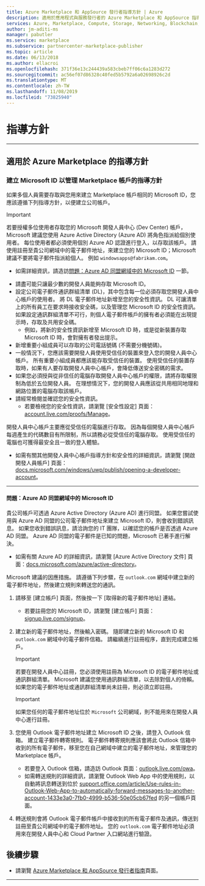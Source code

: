 ```yaml
---
title: Azure Marketplace 和 AppSource 發行者指導方針 | Azure
description: 適用於應用程式與服務發行者的 Azure Marketplace 和 AppSource 指導方針
services: Azure, Marketplace, Compute, Storage, Networking, Blockchain, Security
author: jm-aditi-ms
manager: pabutler
ms.service: marketplace
ms.subservice: partnercenter-marketplace-publisher
ms.topic: article
ms.date: 06/13/2018
ms.author: ellacroi
ms.openlocfilehash: 371f36e13c244439a583cbeb7ff06c6a1283d272
ms.sourcegitcommit: ac56ef07d86328c40fed5b5792a6a02698926c2d
ms.translationtype: MT
ms.contentlocale: zh-TW
ms.lasthandoff: 11/08/2019
ms.locfileid: "73825940"
---
```

# <a name="guidelines"></a>指導方針  

<!--
## Guidelines for AppSource  
-->
---

## <a name="guidelines-for-azure-marketplace"></a>適用於 Azure Marketplace 的指導方針  

### <a name="guidelines-for-creating-a-microsoft-id-to-manage-a-marketplace-account"></a>建立 Microsoft ID 以管理 Marketplace 帳戶的指導方針  
如果多個人員需要存取與您用來建立 Marketplace 帳戶相同的 Microsoft ID，您應該遵循下列指導方針，以便建立公司帳戶。 

>[!IMPORTANT]
>若要授權多位使用者存取您的 Microsoft 開發人員中心 (Dev Center) 帳戶，Microsoft 建議您使用 Azure Active Directory (Azure AD) 將角色指派給個別使用者。 每位使用者都必須使用個別 Azure AD 認證進行登入，以存取該帳戶。 請使用註冊至貴公司網域中的電子郵件地址，來建立您的 Microsoft ID；Microsoft 建議不要將電子郵件指派給個人。 例如 `windowsapps@fabrikam.com`。  
>*   如需詳細資訊，請造訪[問題：Azure AD 同盟網域中的 Microsoft ID](#issue-microsoft-id-in-an-azure-ad-federated-domain) 一節。  

*   請盡可能只讓最少數的開發人員能夠存取 Microsoft ID。 
*   設定公司電子郵件通訊群組清單 (DL)，其中包含每一位必須存取您開發人員中心帳戶的使用者。 將 DL 電子郵件地址新增至您的安全性資訊。 DL 可讓清單上的所有員工在要求時接收安全碼，以及管理您 Microsoft ID 的安全性資訊。 如果設定通訊群組清單不可行，則個人電子郵件帳戶的擁有者必須能在出現提示時，存取及共用安全碼。  
    *   例如，將新的安全性資訊新增至 Microsoft ID 時，或是從新裝置存取 Microsoft ID 時，會對擁有者發出提示。  
*   新增重要小組成員可以存取的公司電話號碼 (不需要分機號碼)。  
*   一般情況下，您應該需要開發人員使用受信任的裝置來登入您的開發人員中心帳戶。 所有重要小組成員都應該能存取受信任的裝置。 使用受信任的裝置存取時，如果有人要存取開發人員中心帳戶，會降低傳送安全密碼的需求。  
*   如果您必須授與從非信任的電腦存取開發人員中心帳戶的權限，請將存取權限制為低於五位開發人員。 在理想情況下，您的開發人員應該從共用相同地理和網路位置的電腦存取該帳戶。  
*   請經常檢閱並確認您的安全性資訊。  
    *   若要檢視您的安全性資訊，請瀏覽 [安全性設定] 頁面：[account.live.com/proofs/Manage](https://account.live.com/proofs/Manage)。

開發人員中心帳戶主要應從受信任的電腦進行存取。 因為每個開發人員中心帳戶每週產生的代碼數目有所限制，所以請務必從受信任的電腦存取。 使用受信任的電腦也可獲得最安全且一致的登入體驗。 
*   如需有關其他開發人員中心帳戶指導方針和安全性的詳細資訊，請瀏覽 [開啟開發人員帳戶] 頁面：[docs.microsoft.com/windows/uwp/publish/opening-a-developer-account](https://docs.microsoft.com/windows/uwp/publish/opening-a-developer-account)。 

---

#### <a name="issue-microsoft-id-in-an-azure-ad-federated-domain"></a>問題：Azure AD 同盟網域中的 Microsoft ID  
貴公司帳戶可透過 Azure Active Directory (Azure AD) 進行同盟。 如果您嘗試使用與 Azure AD 同盟的公司電子郵件地址來建立 Microsoft ID，則會收到錯誤訊息。 如果您收到錯誤訊息，請洽詢您的 IT 團隊，以確認您的帳戶是否透過 Azure AD 同盟。 Azure AD 同盟的電子郵件是已知的問題，Microsoft 已著手進行解決。  
*   如需有關 Azure AD 的詳細資訊，請瀏覽 [Azure Active Directory 文件] 頁面：[docs.microsoft.com/azure/active-directory](https://docs.microsoft.com/azure/active-directory)。

Microsoft 建議的因應措施。 請遵循下列步驟，在 `outlook.com` 網域中建立新的電子郵件地址，然後建立規則來轉送您的通訊。  
1.  請移至 [建立帳戶] 頁面，然後按一下 [取得新的電子郵件地址] 連結。 
    *   若要註冊您的 Microsoft ID，請瀏覽 [建立帳戶] 頁面：[signup.live.com/signup](https://signup.live.com/signup)。  
2.  建立新的電子郵件地址，然後輸入密碼。 隨即建立新的 Microsoft ID 和 `outlook.com` 網域中的電子郵件信箱。 請繼續進行註冊程序，直到完成建立帳戶。  

    >[!IMPORTANT]
    >若要在開發人員中心註冊，您必須使用註冊為 Microsoft ID 的電子郵件地址或通訊群組清單。 Microsoft 建議您使用通訊群組清單，以去除對個人的倚賴。 如果您的電子郵件地址或通訊群組清單尚未註冊，則必須立即註冊。    

    >[!Important]
    >如果您任何的電子郵件地址位於 `Microsoft` 公司網域，則不能用來在開發人員中心進行註冊。  

3.  您使用 Outlook 電子郵件地址建立 Microsoft ID 之後，請登入 Outlook 信箱。 建立電子郵件轉寄規則。 電子郵件轉寄規則應該會將此 Outlook 信箱中收到的所有電子郵件，移至您在自己網域中建立的電子郵件地址，來管理您的 Marketplace 帳戶。  
    *   若要登入 Outlook 信箱，請造訪 Outlook 頁面：[outlook.live.com/owa](https://outlook.live.com/owa)。  
    *   如需轉送規則的詳細資訊，請瀏覽 Outlook Web App 中的使用規則，以自動將訊息轉送到位於 [support.office.com/article/Use-rules-in-Outlook-Web-App-to-automatically-forward-messages-to-another-account-1433e3a0-7fb0-4999-b536-50e05cb67fed](https://support.office.com/article/Use-rules-in-Outlook-Web-App-to-automatically-forward-messages-to-another-account-1433e3a0-7fb0-4999-b536-50e05cb67fed) 的另一個帳戶頁面。  

1.  轉送規則會將 Outlook 電子郵件帳戶中接收到的所有電子郵件及通訊，傳送到註冊至貴公司網域中的電子郵件地址。 您的 `outlook.com` 電子郵件地址必須用來在開發人員中心和 Cloud Partner 入口網站進行驗證。  

## <a name="next-steps"></a>後續步驟

*   請瀏覽 [Azure Marketplace 和 AppSource 發行者指南](https://docs.microsoft.com/azure/marketplace/marketplace-publishers-guide)頁面。 
 
---
